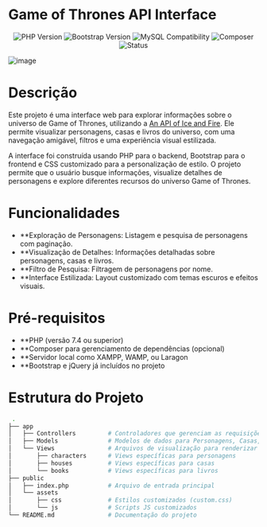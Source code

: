 # Game of Thrones API Interface
 
<p align="center">
  <img src="https://img.shields.io/badge/PHP-7.4%2B-blue" alt="PHP Version">
  <img src="https://img.shields.io/badge/Bootstrap-5.3.3-blueviolet" alt="Bootstrap Version">
  <img src="https://img.shields.io/badge/MySQL-Compatible-orange" alt="MySQL Compatibility">
  <img src="https://img.shields.io/badge/Composer-Compatible-brown" alt="Composer">
  <img src="https://img.shields.io/badge/Status-Em%20Desenvolvimento-green" alt="Status">
</p>

![image](https://github.com/user-attachments/assets/6c283560-ef8f-4467-b725-85fcbf3032bd)

# Descrição

Este projeto é uma interface web para explorar informações sobre o universo de Game of Thrones, utilizando a [An API of Ice and Fire](https://anapioficeandfire.com/). Ele permite visualizar personagens, casas e livros do universo, com uma navegação amigável, filtros e uma experiência visual estilizada.

A interface foi construída usando PHP para o backend, Bootstrap para o frontend e CSS customizado para a personalização de estilo. O projeto permite que o usuário busque informações, visualize detalhes de personagens e explore diferentes recursos do universo Game of Thrones.

# Funcionalidades

- **Exploração de Personagens: Listagem e pesquisa de personagens com paginação.
- **Visualização de Detalhes: Informações detalhadas sobre personagens, casas e livros.
- **Filtro de Pesquisa: Filtragem de personagens por nome.
- **Interface Estilizada: Layout customizado com temas escuros e efeitos visuais.

# Pré-requisitos

- **PHP (versão 7.4 ou superior)
- **Composer para gerenciamento de dependências (opcional)
- **Servidor local como XAMPP, WAMP, ou Laragon
- **Bootstrap e jQuery já incluídos no projeto

# Estrutura do Projeto

```bash
 .
├── app
│   ├── Controllers         # Controladores que gerenciam as requisições
│   ├── Models              # Modelos de dados para Personagens, Casas, e Livros
│   └── Views               # Arquivos de visualização para renderizar as páginas
│       ├── characters      # Views específicas para personagens
│       ├── houses          # Views específicas para casas
│       └── books           # Views específicas para livros
├── public
│   ├── index.php           # Arquivo de entrada principal
│   └── assets
│       ├── css             # Estilos customizados (custom.css)
│       └── js              # Scripts JS customizados
└── README.md               # Documentação do projeto
```

